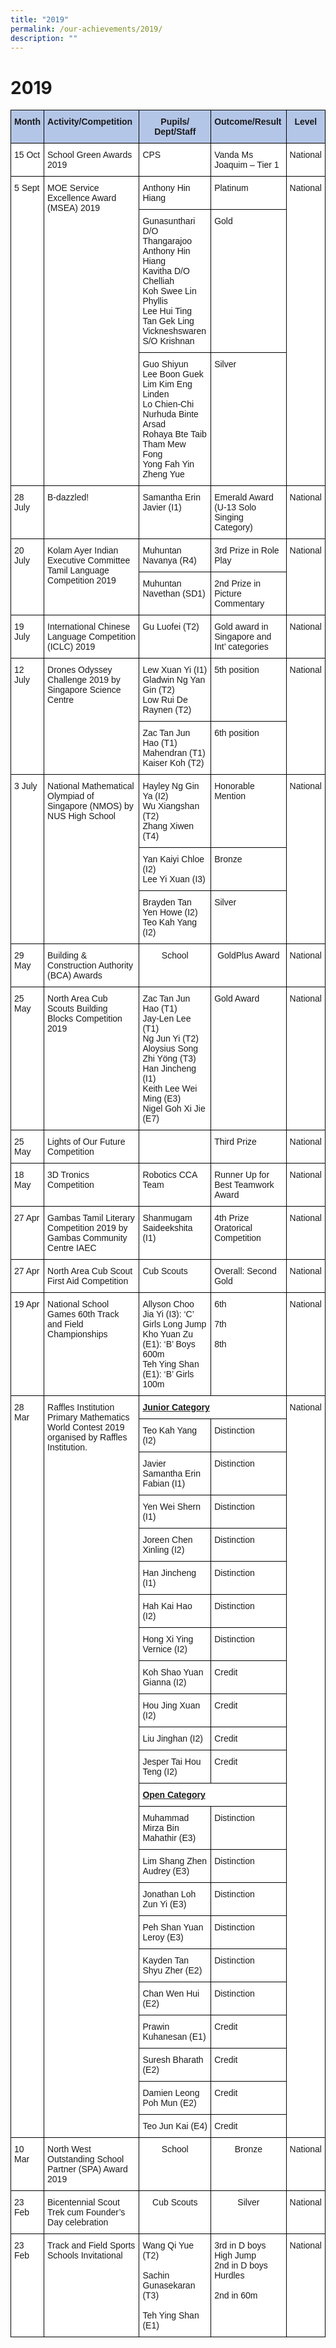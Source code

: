```yaml
---
title: "2019"
permalink: /our-achievements/2019/
description: ""
---
```

# 2019

<style type="text/css">
.tg  {border-collapse:collapse;border-spacing:0;}
.tg td{border-color:black;border-style:solid;border-width:1px;font-family:Arial, sans-serif;font-size:14px;
  overflow:hidden;padding:10px 5px;word-break:normal;}
.tg th{border-color:black;border-style:solid;border-width:1px;font-family:Arial, sans-serif;font-size:14px;
  font-weight:normal;overflow:hidden;padding:10px 5px;word-break:normal;}
.tg .tg-ba4e{background-color:#B4C6E7;font-weight:bold;text-align:center;vertical-align:top}
.tg .tg-va4t{background-color:#FFF;font-weight:bold;text-align:left;text-decoration:underline;vertical-align:top}
.tg .tg-vp9w{background-color:#B4C6E7;font-weight:bold;text-align:left;vertical-align:top}
.tg .tg-ktyi{background-color:#FFF;text-align:left;vertical-align:top}
.tg .tg-7yig{background-color:#FFF;text-align:center;vertical-align:top}
</style>
<table class="tg">
<thead>
  <tr>
    <th class="tg-ba4e">Month</th>
    <th class="tg-vp9w">Activity/Competition</th>
    <th class="tg-ba4e">Pupils/ Dept/Staff</th>
    <th class="tg-vp9w">Outcome/Result</th>
    <th class="tg-ba4e">Level</th>
  </tr>
</thead>
<tbody>
  <tr>
    <td class="tg-ktyi">15 Oct</td>
    <td class="tg-ktyi">School Green Awards 2019<br> </td>
    <td class="tg-ktyi">CPS</td>
    <td class="tg-ktyi">Vanda Ms Joaquim – Tier 1</td>
    <td class="tg-ktyi">National</td>
  </tr>
  <tr>
    <td class="tg-ktyi" rowspan="3">5 Sept</td>
    <td class="tg-ktyi" rowspan="3">MOE Service Excellence Award (MSEA) 2019</td>
    <td class="tg-ktyi">Anthony Hin Hiang</td>
    <td class="tg-ktyi">Platinum</td>
    <td class="tg-ktyi" rowspan="3">National</td>
  </tr>
  <tr>
    <td class="tg-ktyi">Gunasunthari D/O Thangarajoo<br>Anthony Hin Hiang<br>Kavitha D/O Chelliah<br>Koh Swee Lin Phyllis<br>Lee Hui Ting<br>Tan Gek Ling<br>Vickneshswaren S/O Krishnan</td>
    <td class="tg-ktyi">Gold</td>
  </tr>
  <tr>
    <td class="tg-ktyi">Guo Shiyun<br>Lee Boon Guek<br>Lim Kim Eng Linden<br>Lo Chien-Chi<br>Nurhuda Binte Arsad<br>Rohaya Bte Taib<br>Tham Mew Fong<br>Yong Fah Yin<br>Zheng Yue</td>
    <td class="tg-ktyi">Silver</td>
  </tr>
  <tr>
    <td class="tg-ktyi">28 July</td>
    <td class="tg-ktyi">B-dazzled!</td>
    <td class="tg-ktyi">Samantha Erin Javier (I1)</td>
    <td class="tg-ktyi">Emerald Award (U-13 Solo Singing Category)</td>
    <td class="tg-ktyi">National</td>
  </tr>
  <tr>
    <td class="tg-ktyi" rowspan="2">20 July</td>
    <td class="tg-ktyi" rowspan="2">Kolam Ayer Indian Executive Committee Tamil Language Competition 2019<br> </td>
    <td class="tg-ktyi">Muhuntan Navanya (R4)</td>
    <td class="tg-ktyi">3rd Prize in Role Play</td>
    <td class="tg-ktyi" rowspan="2">National</td>
  </tr>
  <tr>
    <td class="tg-ktyi">Muhuntan Navethan (SD1)</td>
    <td class="tg-ktyi">2nd Prize in Picture Commentary</td>
  </tr>
  <tr>
    <td class="tg-ktyi">19 July</td>
    <td class="tg-ktyi">International Chinese Language Competition (ICLC) 2019</td>
    <td class="tg-ktyi">Gu Luofei (T2)</td>
    <td class="tg-ktyi">Gold award in Singapore and Int’ categories</td>
    <td class="tg-ktyi">National</td>
  </tr>
  <tr>
    <td class="tg-ktyi" rowspan="2">12 July</td>
    <td class="tg-ktyi" rowspan="2">Drones Odyssey Challenge 2019 by Singapore Science Centre</td>
    <td class="tg-ktyi">Lew Xuan Yi (I1)     <br>Gladwin Ng Yan Gin (T2)<br>Low Rui De Raynen (T2)</td>
    <td class="tg-ktyi">5th position<br> <br> </td>
    <td class="tg-ktyi" rowspan="2">National</td>
  </tr>
  <tr>
    <td class="tg-ktyi">Zac Tan Jun Hao (T1)<br>Mahendran (T1)        <br>Kaiser Koh (T2)</td>
    <td class="tg-ktyi">6th position<br> </td>
  </tr>
  <tr>
    <td class="tg-ktyi" rowspan="3">3 July</td>
    <td class="tg-ktyi" rowspan="3">National Mathematical Olympiad of Singapore (NMOS) by NUS High School</td>
    <td class="tg-ktyi">Hayley Ng Gin Ya (I2)<br>Wu Xiangshan (T2)<br>Zhang Xiwen (T4)</td>
    <td class="tg-ktyi">Honorable Mention</td>
    <td class="tg-ktyi" rowspan="3">National</td>
  </tr>
  <tr>
    <td class="tg-ktyi">Yan Kaiyi Chloe (I2)<br>Lee Yi Xuan (I3)</td>
    <td class="tg-ktyi">Bronze</td>
  </tr>
  <tr>
    <td class="tg-ktyi">Brayden Tan Yen Howe (I2)<br>Teo Kah Yang (I2)<br> </td>
    <td class="tg-ktyi">Silver<br> </td>
  </tr>
  <tr>
    <td class="tg-ktyi">29 May</td>
    <td class="tg-ktyi">Building &amp; Construction Authority (BCA) Awards</td>
    <td class="tg-7yig">School</td>
    <td class="tg-7yig">GoldPlus Award</td>
    <td class="tg-ktyi">National</td>
  </tr>
  <tr>
    <td class="tg-ktyi">25 May</td>
    <td class="tg-ktyi">North Area Cub Scouts Building Blocks Competition 2019</td>
    <td class="tg-ktyi">Zac Tan Jun Hao (T1)<br>Jay-Len Lee (T1)<br>Ng Jun Yi (T2)<br>Aloysius Song Zhi Yöng (T3)<br>Han Jincheng (I1)<br>Keith Lee Wei Ming (E3)<br>Nigel Goh Xi Jie (E7)<br> </td>
    <td class="tg-ktyi">Gold Award</td>
    <td class="tg-ktyi">National</td>
  </tr>
  <tr>
    <td class="tg-ktyi">25 May</td>
    <td class="tg-ktyi">Lights of Our Future Competition</td>
    <td class="tg-ktyi"> </td>
    <td class="tg-ktyi">Third Prize</td>
    <td class="tg-ktyi">National</td>
  </tr>
  <tr>
    <td class="tg-ktyi">18 May</td>
    <td class="tg-ktyi">3D Tronics Competition</td>
    <td class="tg-ktyi">Robotics CCA Team</td>
    <td class="tg-ktyi">Runner Up for Best Teamwork Award</td>
    <td class="tg-ktyi">National</td>
  </tr>
  <tr>
    <td class="tg-ktyi">27 Apr</td>
    <td class="tg-ktyi">Gambas Tamil  Literary Competition 2019 by  Gambas Community Centre IAEC</td>
    <td class="tg-ktyi">Shanmugam Saideekshita (I1)<br> </td>
    <td class="tg-ktyi">4th Prize  Oratorical Competition</td>
    <td class="tg-ktyi">National</td>
  </tr>
  <tr>
    <td class="tg-ktyi">27 Apr</td>
    <td class="tg-ktyi">North Area Cub Scout First Aid Competition</td>
    <td class="tg-ktyi">Cub Scouts</td>
    <td class="tg-ktyi">Overall: Second<br>Gold</td>
    <td class="tg-ktyi">National</td>
  </tr>
  <tr>
    <td class="tg-ktyi">19 Apr</td>
    <td class="tg-ktyi">National School Games 60th Track and Field Championships</td>
    <td class="tg-ktyi">Allyson Choo Jia Yi (I3): ‘C’ Girls Long Jump<br>Kho Yuan Zu (E1): ‘B’ Boys 600m<br>Teh Ying Shan (E1): ‘B’ Girls 100m</td>
    <td class="tg-ktyi">6th<br> <br>7th<br> <br>8th</td>
    <td class="tg-ktyi">National</td>
  </tr>
  <tr>
    <td class="tg-ktyi" rowspan="23">28 Mar</td>
    <td class="tg-ktyi" rowspan="23">Raffles Institution Primary Mathematics World Contest 2019 organised by Raffles Institution.</td>
    <td class="tg-va4t" colspan="2">Junior Category</td>
    <td class="tg-ktyi" rowspan="23">National</td>
  </tr>
  <tr>
    <td class="tg-ktyi">Teo Kah Yang (I2)</td>
    <td class="tg-ktyi">Distinction</td>
  </tr>
  <tr>
    <td class="tg-ktyi">Javier Samantha Erin Fabian (I1)</td>
    <td class="tg-ktyi">Distinction</td>
  </tr>
  <tr>
    <td class="tg-ktyi">Yen Wei Shern (I1)</td>
    <td class="tg-ktyi">Distinction</td>
  </tr>
  <tr>
    <td class="tg-ktyi">Joreen Chen Xinling (I2)</td>
    <td class="tg-ktyi">Distinction</td>
  </tr>
  <tr>
    <td class="tg-ktyi">Han Jincheng (I1)<br> </td>
    <td class="tg-ktyi">Distinction</td>
  </tr>
  <tr>
    <td class="tg-ktyi">Hah Kai Hao (I2)<br> </td>
    <td class="tg-ktyi">Distinction</td>
  </tr>
  <tr>
    <td class="tg-ktyi">Hong Xi Ying Vernice (I2)</td>
    <td class="tg-ktyi">Distinction</td>
  </tr>
  <tr>
    <td class="tg-ktyi">Koh Shao Yuan Gianna (I2)</td>
    <td class="tg-ktyi">Credit</td>
  </tr>
  <tr>
    <td class="tg-ktyi">Hou Jing Xuan (I2)<br> </td>
    <td class="tg-ktyi">Credit</td>
  </tr>
  <tr>
    <td class="tg-ktyi">Liu Jinghan (I2)<br> </td>
    <td class="tg-ktyi">Credit</td>
  </tr>
  <tr>
    <td class="tg-ktyi">Jesper Tai Hou Teng (I2)</td>
    <td class="tg-ktyi">Credit</td>
  </tr>
  <tr>
    <td class="tg-va4t" colspan="2">Open Category</td>
  </tr>
  <tr>
    <td class="tg-ktyi">Muhammad Mirza Bin Mahathir (E3)</td>
    <td class="tg-ktyi">Distinction</td>
  </tr>
  <tr>
    <td class="tg-ktyi">Lim Shang Zhen Audrey (E3)</td>
    <td class="tg-ktyi">Distinction</td>
  </tr>
  <tr>
    <td class="tg-ktyi">Jonathan Loh Zun Yi (E3)</td>
    <td class="tg-ktyi">Distinction</td>
  </tr>
  <tr>
    <td class="tg-ktyi">Peh Shan Yuan Leroy (E3)</td>
    <td class="tg-ktyi">Distinction</td>
  </tr>
  <tr>
    <td class="tg-ktyi">Kayden Tan Shyu Zher (E2)</td>
    <td class="tg-ktyi">Distinction</td>
  </tr>
  <tr>
    <td class="tg-ktyi">Chan Wen Hui (E2)</td>
    <td class="tg-ktyi">Distinction</td>
  </tr>
  <tr>
    <td class="tg-ktyi">Prawin Kuhanesan (E1)</td>
    <td class="tg-ktyi">Credit</td>
  </tr>
  <tr>
    <td class="tg-ktyi">Suresh Bharath (E2)</td>
    <td class="tg-ktyi">Credit</td>
  </tr>
  <tr>
    <td class="tg-ktyi">Damien Leong Poh Mun (E2)</td>
    <td class="tg-ktyi">Credit</td>
  </tr>
  <tr>
    <td class="tg-ktyi">Teo Jun Kai (E4)</td>
    <td class="tg-ktyi">Credit</td>
  </tr>
  <tr>
    <td class="tg-ktyi">10 Mar</td>
    <td class="tg-ktyi">North West Outstanding School Partner (SPA) Award 2019</td>
    <td class="tg-7yig">School</td>
    <td class="tg-7yig">Bronze</td>
    <td class="tg-ktyi">National</td>
  </tr>
  <tr>
    <td class="tg-ktyi">23 Feb</td>
    <td class="tg-ktyi">Bicentennial Scout Trek cum Founder’s Day celebration</td>
    <td class="tg-7yig">Cub Scouts</td>
    <td class="tg-7yig">Silver</td>
    <td class="tg-ktyi">National</td>
  </tr>
  <tr>
    <td class="tg-ktyi">23 Feb</td>
    <td class="tg-ktyi">Track and Field Sports Schools Invitational</td>
    <td class="tg-ktyi">Wang Qi Yue (T2)<br> <br>Sachin Gunasekaran (T3)<br> <br>Teh Ying Shan (E1)</td>
    <td class="tg-ktyi">3rd in D boys High Jump<br>2nd in D boys Hurdles<br> <br>2nd in 60m</td>
    <td class="tg-ktyi">National</td>
  </tr>
</tbody>
</table>